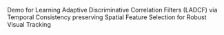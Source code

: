 Demo for Learning Adaptive Discriminative Correlation Filters (LADCF) via Temporal Consistency preserving Spatial Feature Selection for Robust Visual Tracking


